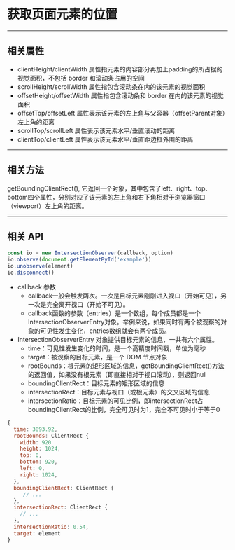 # 获取页面元素的位置

---

## 相关属性

- clientHeight/clientWidth 属性指元素的内容部分再加上padding的所占据的视觉面积，不包括 border 和滚动条占用的空间
- scrollHeight/scrollWidth 属性指包含滚动条在内的该元素的视觉面积
- offsetHeight/offsetWidth 属性指包含滚动条和 border 在内的该元素的视觉面积
- offsetTop/offsetLeft 属性表示该元素的左上角与父容器（offsetParent对象）左上角的距离
- scrollTop/scrollLeft 属性表示该元素水平/垂直滚动的距离
- clientTop/clientLeft 属性表示该元素水平/垂直距边框外围的距离

---

## 相关方法

getBoundingClientRect(), 它返回一个对象，其中包含了left、right、top、bottom四个属性，分别对应了该元素的左上角和右下角相对于浏览器窗口（viewport）左上角的距离。

---

## 相关 API

```javascript
const io = new IntersectionObserver(callback, option)
io.observe(document.getElementById('example'))
io.unobserve(element)
io.disconnect()
```

- callback 参数
  - callback一般会触发两次。一次是目标元素刚刚进入视口（开始可见），另一次是完全离开视口（开始不可见）。
  - callback函数的参数（entries）是一个数组，每个成员都是一个IntersectionObserverEntry对象。举例来说，如果同时有两个被观察的对象的可见性发生变化，entries数组就会有两个成员。
- IntersectionObserverEntry 对象提供目标元素的信息，一共有六个属性。
  - time：可见性发生变化的时间，是一个高精度时间戳，单位为毫秒
  - target：被观察的目标元素，是一个 DOM 节点对象
  - rootBounds：根元素的矩形区域的信息，getBoundingClientRect()方法的返回值，如果没有根元素（即直接相对于视口滚动），则返回null
  - boundingClientRect：目标元素的矩形区域的信息
  - intersectionRect：目标元素与视口（或根元素）的交叉区域的信息
  - intersectionRatio：目标元素的可见比例，即intersectionRect占boundingClientRect的比例，完全可见时为1，完全不可见时小于等于0

```javascript
{
  time: 3893.92,
  rootBounds: ClientRect {
    width: 920
    height: 1024,
    top: 0,
    bottom: 920,
    left: 0,
    right: 1024,
  },
  boundingClientRect: ClientRect {
     // ...
  },
  intersectionRect: ClientRect {
    // ...
  },
  intersectionRatio: 0.54,
  target: element
}
```
